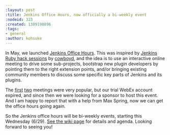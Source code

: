 ```yaml
---
:layout: post
:title: Jenkins Office Hours, now officially a bi-weekly event
:nodeid: 323
:created: 1309198896
:tags:
- general
:author: kohsuke
---
```

<p>
In May, we launched <a href="https://wiki.jenkins-ci.org/display/JENKINS/Office+Hours">Jenkins Office Hours</a>.  This was inspired by <a href="https://wiki.jenkins-ci.org/display/JENKINS/Jenkins+plugin+development+in+Ruby">Jenkins Ruby hack sessions</a> by <a href="http://twitter.com/#!/cowboyd">cowboyd</a>, and the idea is to use an interactive online meeting to drive some sub-projects, bootstrap new plugin developers by pointing them to the right extension points, and/or bringing existing community members to discuss some specific key parts of Jenkins and its plugins.

<p>
The <a href="https://wiki.jenkins-ci.org/display/JENKINS/User+Office+Hours+Week+20">first</a> <a href="https://wiki.jenkins-ci.org/display/JENKINS/Dev+Office+Hours+Week+20">two</a> meetings were very popular, but our trial WebEx account expired, and since then we were looking for a sponsor to host this event. And I am happy to report that with a help from Max Spring, now we can get the office hours going again.

<p>
So the Jenkins office hours will be bi-weekly events, starting this Wednesday (6/29). <a href="https://wiki.jenkins-ci.org/display/JENKINS/Office+Hours">See the wiki page</a> for details and agenda</a>. Looking forward to seeing you!

